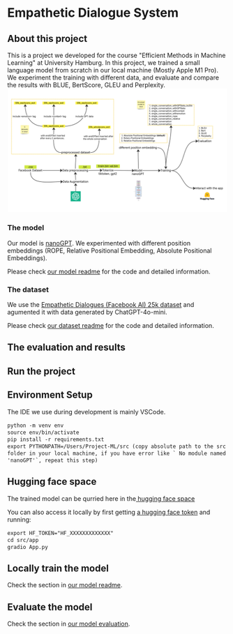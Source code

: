 # Empathetic Dialogue System
## About this project
This is a project we developed for the course "Efficient Methods in Machine Learning" at University Hamburg. 
In this project, we trained a small language model from scratch in our local machine (Mostly Apple M1 Pro). We experiment the training with different data, and evaluate and compare the results with BLUE, BertScore, GLEU and Perplexity. 
![pipeline for the project](./doc/imgs/pipeline.jpg)
### The model
Our model is [nanoGPT](https://github.com/karpathy/nanoGPT). We experimented with different position embeddings (ROPE, Relative Positional Embedding, Absolute Positional Embeddings). 

Please check [our model readme](src/nanoGPT/README.md) for the code and detailed 
information. 

### The dataset
We use the [Empathetic Dialogues (Facebook AI) 25k dataset](https://www.kaggle.com/datasets/atharvjairath/empathetic-dialogues-facebook-ai/data) and 
agumented it with data generated by ChatGPT-4o-mini. 

Please check [our dataset readme](data/README.md) for the code and detailed information. 

## The evaluation and results

## Run the project
## Environment Setup
The IDE we use during development is mainly VSCode.
```
python -m venv env
source env/bin/activate
pip install -r requirements.txt
export PYTHONPATH=/Users/Project-ML/src (copy absolute path to the src folder in your local machine, if you have error like ` No module named 'nanoGPT'`, repeat this step)
```
## Hugging face space
The trained model can be qurried here in the[ hugging face space](https://huggingface.co/spaces/HannahLin271/nanoGPT)

You can also access it locally by first getting [a hugging face token](https://huggingface.co/docs/hub/security-tokens) and 
running:
```
export HF_TOKEN="HF_XXXXXXXXXXXXX"
cd src/app
gradio App.py
```

## Locally train the model

Check the section in [our model readme](src/nanoGPT/README.md).

## Evaluate the model

Check the section in [our model evaluation](src/evaluation/README.md).
